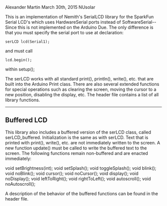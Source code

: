 Alexander Martin
March 30th, 2015
NUsolar


This is an implementation of Nemith's SerialLCD library for the SparkFun Serial LCD's which uses HardwareSerial ports instead of SoftwareSerial--Since this is not implemented on the Arduino Due. The only difference is that you must specify the serial port to use at declaration:

	serLCD lcd(Serial1);

and must call

	lcd.begin();

within setup();

The serLCD works with all standard print(), println(), write(), etc. that are built into the Arduino Print class. There are also several extended functions for special operations such as clearing the screen, moving the cursor to a new position, disabling the display, etc. The header file contains a list of all library functions.

------------------------
Buffered LCD
------------------------
This library also includes a buffered version of the serLCD class, called serLCD_buffered. Initialization is the same as with serLCD. Text that is printed with print(), write(), etc. are not immediately written to the screen. A new function update() must be called to write the buffered text to the screen. The following functions remain non-buffered and are enacted immediately:

void setBrightness(int);
void setSplash();
void toggleSplash();
void blink();
void noBlink();
void cursor();
void noCursor();
void display();
void noDisplay();
void leftToRight();
void rightToLeft();
void autoscroll();
void noAutoscroll();

A description of the behavior of the buffered functions can be found in the header file.